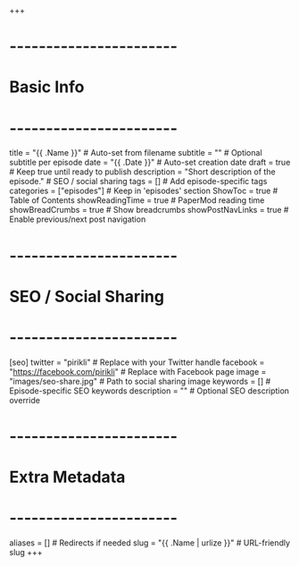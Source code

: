 +++
# -----------------------
# Basic Info
# -----------------------
title = "{{ .Name }}"            # Auto-set from filename
subtitle = ""                    # Optional subtitle per episode
date = "{{ .Date }}"             # Auto-set creation date
draft = true                     # Keep true until ready to publish
description = "Short description of the episode."  # SEO / social sharing
tags = []                        # Add episode-specific tags
categories = ["episodes"]        # Keep in 'episodes' section
ShowToc = true                   # Table of Contents
showReadingTime = true           # PaperMod reading time
showBreadCrumbs = true           # Show breadcrumbs
showPostNavLinks = true          # Enable previous/next post navigation

# -----------------------
# SEO / Social Sharing
# -----------------------
[seo]
twitter = "pirikli"       # Replace with your Twitter handle
facebook = "https://facebook.com/pirikli"  # Replace with Facebook page
image = "images/seo-share.jpg"     # Path to social sharing image
keywords = []                       # Episode-specific SEO keywords
description = ""                    # Optional SEO description override

# -----------------------
# Extra Metadata
# -----------------------
aliases = []                        # Redirects if needed
slug = "{{ .Name | urlize }}"       # URL-friendly slug
+++
